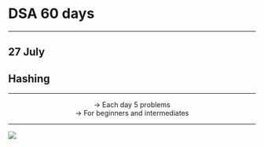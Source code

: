 # DSA 60 days 


<hr>

## 27 July

## Hashing

<hr><center>
-> Each day 5 problems <br>
-> For beginners and intermediates<br></center>
<hr>
<img src="Sushreesatarupa/DSA-60DAYS/IMG_20210710_014552.jpg">
 
